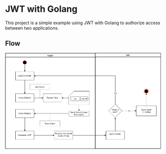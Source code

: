 # JWT with Golang

This project is a simple example using JWT with Golang to authorize access between two applications.


## Flow

![jwt-flow](https://raw.githubusercontent.com/kalelc/jwt-with-golang/master/jwt-with-golang.png)
